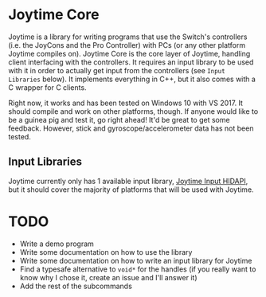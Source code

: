 # Joytime Core

Joytime is a library for writing programs that use the Switch's controllers
(i.e. the JoyCons and the Pro Controller) with PCs (or any other platform Joytime
compiles on). Joytime Core is the core layer of Joytime, handling client interfacing
with the controllers. It requires an input library to be used with it in order to
actually get input from the controllers (see `Input Libraries` below). It implements
everything in C++, but it also comes with a C wrapper for C clients.

Right now, it works and has been tested on Windows 10 with VS 2017. It should
compile and work on other platforms, though. If anyone would like to be a guinea
pig and test it, go right ahead! It'd be great to get some feedback. However, stick
and gyroscope/accelerometer data has not been tested.

## Input Libraries

Joytime currently only has 1 available input library,
[Joytime Input HIDAPI](https://github.com/switch-joytime/joytime-input-hidapi),
but it should cover the majority of platforms that will be used with Joytime.
<!-- If you'd like to write an input library for Joytime, you'll probably want to checkout
the [docs](docs/input-libraries) on that. -->

# TODO

  * Write a demo program
  * Write some documentation on how to use the library
  * Write some documentation on how to write an input library for Joytime
  * Find a typesafe alternative to `void*` for the handles (if you really want to know why I chose it, create an issue and I'll answer it)
  * Add the rest of the subcommands
